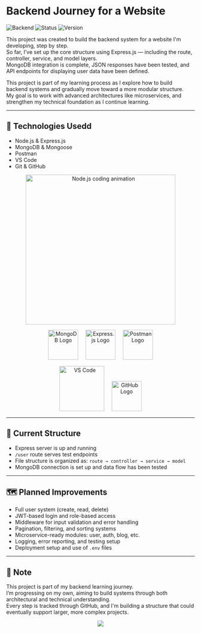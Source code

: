 # Backend Journey for a Website

![Backend](https://img.shields.io/badge/backend-Express.js-blue?style=flat-square)
![Status](https://img.shields.io/badge/status-active-brightgreen?style=flat-square)
![Version](https://img.shields.io/badge/version-0.1.0-lightgrey?style=flat-square)

This project was created to build the backend system for a website I'm developing, step by step.  
So far, I’ve set up the core structure using Express.js — including the route, controller, service, and model layers.  
MongoDB integration is complete, JSON responses have been tested, and API endpoints for displaying user data have been defined.

This project is part of my learning process as I explore how to build backend systems and gradually move toward a more modular structure.  
My goal is to work with advanced architectures like microservices, and strengthen my technical foundation as I continue learning.

---

## 🧰 Technologies Usedd

- Node.js & Express.js  
- MongoDB & Mongoose  
- Postman  
- VS Code  
- Git & GitHub  

<p align="center">
  <img src="https://media.giphy.com/media/3o7bu3XilJ5BOiSGic/giphy.gif" alt="Node.js coding animation" width="400" />
</p>

<p align="center">
  <img src="https://cdn.iconscout.com/icon/free/png-256/mongodb-4-1175139.png" alt="MongoDB Logo" width="80" />
  &nbsp;&nbsp;&nbsp;
  <img src="https://cdn.iconscout.com/icon/free/png-256/express-15-1175170.png" alt="Express.js Logo" width="80" />
  &nbsp;&nbsp;&nbsp;
  <img src="https://cdn.iconscout.com/icon/free/png-256/postman-5-1175050.png" alt="Postman Logo" width="80" />
</p>

<p align="center">
  <img src="https://code.visualstudio.com/assets/images/code-stable.png" alt="VS Code" width="120" />
  &nbsp;&nbsp;&nbsp;
  <img src="https://cdn-icons-png.flaticon.com/512/25/25231.png" alt="GitHub Logo" width="80" />
</p>

---

## 🔧 Current Structure

- Express server is up and running  
- `/user` route serves test endpoints  
- File structure is organized as: `route → controller → service → model`  
- MongoDB connection is set up and data flow has been tested  

---

## 🗺️ Planned Improvements

- Full user system (create, read, delete)  
- JWT-based login and role-based access  
- Middleware for input validation and error handling  
- Pagination, filtering, and sorting systems  
- Microservice-ready modules: user, auth, blog, etc.  
- Logging, error reporting, and testing setup  
- Deployment setup and use of `.env` files  

---

## 📝 Note

This project is part of my backend learning journey.  
I’m progressing on my own, aiming to build systems through both architectural and technical understanding.  
Every step is tracked through GitHub, and I'm building a structure that could eventually support larger, more complex projects.
<p align="center">
  <img src="https://capsule-render.vercel.app/api?type=waving&color=0:0f2027,50:203a43,100:2c5364&height=200&section=footer&text=Thanks%20for%20visiting!%20🚀&fontSize=30&fontColor=ffffff" />
</p>
